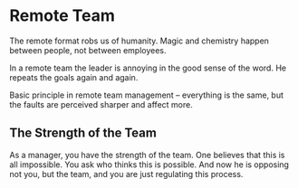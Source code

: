 # Remote Team

The remote format robs us of humanity. Magic and chemistry happen between people, not between employees.

In a remote team the leader is annoying in the good sense of the word. He repeats the goals again and again.

Basic principle in remote team management – everything is the same, but the faults are perceived sharper and affect more.

## The Strength of the Team

As a manager, you have the strength of the team. One believes that this is all impossible. You ask who thinks this is possible. And now he is opposing not you, but the team, and you are just regulating this process.


